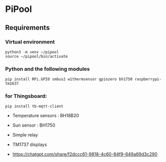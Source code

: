 # PiPool
## Requirements

### Virtual environment
```
python3 -m venv ~/pipool
source ~/pipool/bin/activate
```

### Python and the following modules
```
pip install RPi.GPIO smbus2 w1thermsensor gpiozero bh1750 raspberrypi-tm1637
```

### for Thingsboard:
```
pip install tb-mqtt-client
```

- Temperature sensors : BH18B20
- Sun sensor : BH1750
- Simple relay
- TM1737 displays

- https://chatgpt.com/share/f2dccc61-9818-4c60-84f9-649a69d3c290

